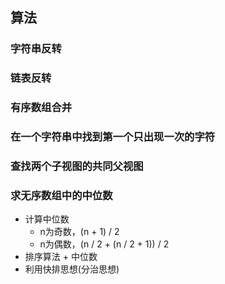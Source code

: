 ## 算法

### 字符串反转

### 链表反转

### 有序数组合并

### 在一个字符串中找到第一个只出现一次的字符

### 查找两个子视图的共同父视图

### 求无序数组中的中位数
* 计算中位数
    * n为奇数，(n + 1) / 2
    * n为偶数，(n / 2 + (n / 2 + 1)) / 2
* 排序算法 + 中位数
* 利用快排思想(分治思想)
